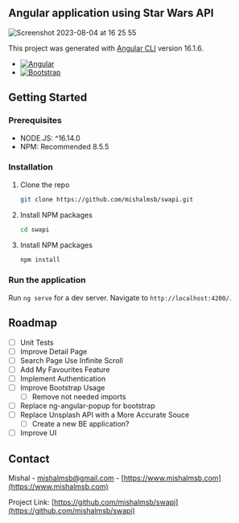 <!-- ABOUT THE PROJECT -->

## Angular application using Star Wars API

![Screenshot 2023-08-04 at 16 25 55](https://github.com/mishalmsb/swapi/assets/18425871/2be7bdae-261c-40b9-99a6-f090b5a16194)

This project was generated with [Angular CLI](https://github.com/angular/angular-cli) version 16.1.6.

- [![Angular][Angular.io]][Angular-url]
- [![Bootstrap][Bootstrap.com]][Bootstrap-url]

<!-- GETTING STARTED -->

## Getting Started

### Prerequisites

- NODE.JS: ^16.14.0
- NPM: Recommended 8.5.5

### Installation

1. Clone the repo
   ```sh
   git clone https://github.com/mishalmsb/swapi.git
   ```
2. Install NPM packages
   ```sh
   cd swapi
   ```
3. Install NPM packages
   ```sh
   npm install
   ```

### Run the application

Run `ng serve` for a dev server. Navigate to `http://localhost:4200/`.

<!-- ROADMAP -->

## Roadmap

- [ ] Unit Tests
- [ ] Improve Detail Page
- [ ] Search Page Use Infinite Scroll
- [ ] Add My Favourites Feature
- [ ] Implement Authentication
- [ ] Improve Bootstrap Usage
  - [ ] Remove not needed imports
- [ ] Replace ng-angular-popup for bootstrap
- [ ] Replace Unsplash API with a More Accurate Souce
  - [ ] Create a new BE application?
- [ ] Improve UI

<!-- CONTACT -->

## Contact

Mishal - mishalmsb@gmail.com - [https://www.mishalmsb.com](https://www.mishalmsb.com)

Project Link: [https://github.com/mishalmsb/swapi](https://github.com/mishalmsb/swapi)

<!-- MARKDOWN LINKS & IMAGES -->

[Angular.io]: https://img.shields.io/badge/Angular-DD0031?style=for-the-badge&logo=angular&logoColor=white
[Angular-url]: https://angular.io/
[Bootstrap.com]: https://img.shields.io/badge/Bootstrap-563D7C?style=for-the-badge&logo=bootstrap&logoColor=white
[Bootstrap-url]: https://getbootstrap.com
